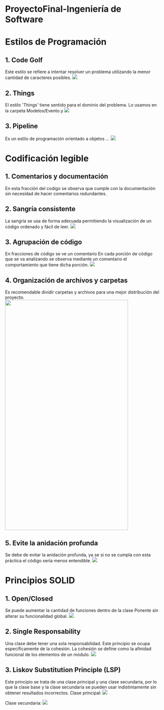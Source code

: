 # ProyectoFinal-Ingeniería de Software



# Estilos de Programación
## 1. Code Golf
Este estilo se refiere a intentar resolver un problema utilizando la menor cantidad de caracteres posibles.
![](imagenes/e1.jpeg)

## 2. Things
El estilo 'Things' tiene sentido para el dominio del problema.
Lo usamos en la carpeta Modelos/Evento.y
![](imagenes/e2.jpeg)

## 3. Pipeline
Es un estilo de programación orientado a objetos ...
![](imagenes/e3.jpeg)


# Codificación legible
## 1. Comentarios y documentación

En esta fracción del codigo se observa que cumple con la documentación sin necesidad de hacer comentarios redundantes.


## 2. Sangría consistente
La sangría se usa de forma adecuada permitiendo la visualización de un código ordenado y fácil de leer.
![](imagenes/estilo2.jpeg)

## 3. Agrupación de código 
En fracciones de código se ve un comentario
En cada porción de código que se va analizando se observa mediante un comentario el comportamiento que tiene dicha porción.
![](imagenes/estilo1.jpeg)


## 4. Organización de archivos y carpetas
Es recomendable dividir carpetas y archivos para una mejor distribución del proyecto.
<br> <img src="imagenes/estilo5.jpeg" width="400" height="750">

## 5. Evite la anidación profunda
Se debe de evitar la anidación profunda, ya se si no se cumpla con esta práctica el código sería menos entendible.
![](imagenes/estilo3.jpeg)



# Principios SOLID
## 1. Open/Closed
Se puede aumentar la cantidad de funciones dentro de la clase Ponente sin alterar su funcionalidad global.
![](imagenes/solid1.jpeg)

## 2. Single Responsability
Una clase debe tener una sola responsabilidad. Este principio se ocupa específicamente de la cohesión. La cohesión se define como la afinidad funcional de los elementos de un módulo.
![](imagenes/e2.jpeg)

## 3. Liskov Substitution Principle (LSP)
Este principio se trata de una clase principal y una clase secundaria, por lo que la clase base y la clase secundaria se pueden usar indistintamente sin obtener resultados incorrectos.
Clase principal:
![](imagenes/claseprincipal.jpeg)

Clase secundaria:
![](imagenes/e2.jpeg)



